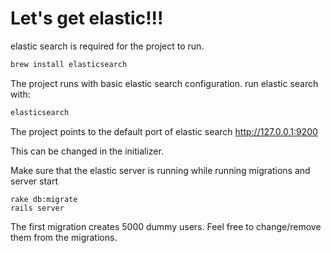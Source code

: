 # Let's get elastic!!!

elastic search is required for the project to run.

```bash
brew install elasticsearch
```

The project runs with basic elastic search configuration. run elastic search with:

```bash
elasticsearch
```


The project points to the default port of elastic search
http://127.0.0.1:9200

This can be changed in the initializer.



Make sure that the elastic server is running while running migrations and server start

```
rake db:migrate
rails server
```

The first migration creates 5000 dummy users. Feel free to change/remove them from the migrations.
